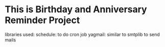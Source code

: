 # This is Birthday and Anniversary Reminder Project

libraries used:
schedule: to do cron job
yagmail: similar to smtplib to send mails
